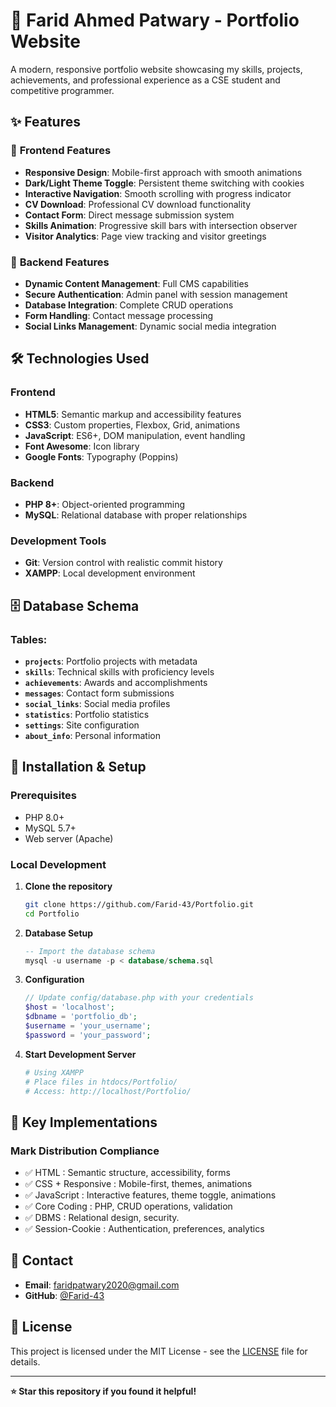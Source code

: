 # 🚀 Farid Ahmed Patwary - Portfolio Website

A modern, responsive portfolio website showcasing my skills, projects, achievements, and professional experience as a CSE student and competitive programmer.

## ✨ Features

### 🎨 **Frontend Features**

- **Responsive Design**: Mobile-first approach with smooth animations
- **Dark/Light Theme Toggle**: Persistent theme switching with cookies
- **Interactive Navigation**: Smooth scrolling with progress indicator
- **CV Download**: Professional CV download functionality
- **Contact Form**: Direct message submission system
- **Skills Animation**: Progressive skill bars with intersection observer
- **Visitor Analytics**: Page view tracking and visitor greetings

### 🔧 **Backend Features**

- **Dynamic Content Management**: Full CMS capabilities
- **Secure Authentication**: Admin panel with session management
- **Database Integration**: Complete CRUD operations
- **Form Handling**: Contact message processing
- **Social Links Management**: Dynamic social media integration

## 🛠️ Technologies Used

### **Frontend**

- **HTML5**: Semantic markup and accessibility features
- **CSS3**: Custom properties, Flexbox, Grid, animations
- **JavaScript**: ES6+, DOM manipulation, event handling
- **Font Awesome**: Icon library
- **Google Fonts**: Typography (Poppins)

### **Backend**

- **PHP 8+**: Object-oriented programming
- **MySQL**: Relational database with proper relationships

### **Development Tools**

- **Git**: Version control with realistic commit history
- **XAMPP**: Local development environment

## 🗄️ Database Schema

### **Tables:**

- **`projects`**: Portfolio projects with metadata
- **`skills`**: Technical skills with proficiency levels
- **`achievements`**: Awards and accomplishments
- **`messages`**: Contact form submissions
- **`social_links`**: Social media profiles
- **`statistics`**: Portfolio statistics
- **`settings`**: Site configuration
- **`about_info`**: Personal information

## 🚀 Installation & Setup

### **Prerequisites**

- PHP 8.0+
- MySQL 5.7+
- Web server (Apache)

### **Local Development**

1. **Clone the repository**

   ```bash
   git clone https://github.com/Farid-43/Portfolio.git
   cd Portfolio
   ```

2. **Database Setup**

   ```sql
   -- Import the database schema
   mysql -u username -p < database/schema.sql
   ```

3. **Configuration**

   ```php
   // Update config/database.php with your credentials
   $host = 'localhost';
   $dbname = 'portfolio_db';
   $username = 'your_username';
   $password = 'your_password';
   ```

4. **Start Development Server**
   ```bash
   # Using XAMPP
   # Place files in htdocs/Portfolio/
   # Access: http://localhost/Portfolio/
   ```

## 🎯 Key Implementations

### **Mark Distribution Compliance**

- ✅ HTML : Semantic structure, accessibility, forms
- ✅ CSS + Responsive : Mobile-first, themes, animations
- ✅ JavaScript : Interactive features, theme toggle, animations
- ✅ Core Coding : PHP, CRUD operations, validation
- ✅ DBMS : Relational design, security.
- ✅ Session-Cookie : Authentication, preferences, analytics

## 📧 Contact

- **Email**: faridpatwary2020@gmail.com
- **GitHub**: [@Farid-43](https://github.com/Farid-43)

## 📝 License

This project is licensed under the MIT License - see the [LICENSE](LICENSE) file for details.

---

**⭐ Star this repository if you found it helpful!**

